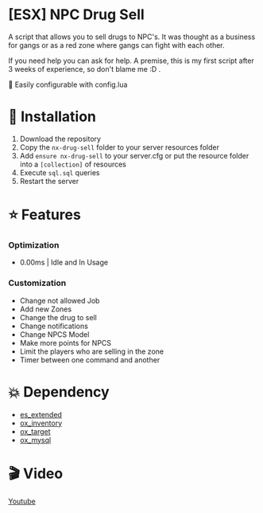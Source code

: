 # [ESX] NPC Drug Sell

A script that allows you to sell drugs to NPC's. It was thought as a business for gangs or as a red zone where gangs can fight with each other.

If you need help you can ask for help. A premise, this is my first script after 3 weeks of experience, so don't blame me :D .

🚀 Easily configurable with config.lua

# 🔗 Installation
1. Download the repository
2. Copy the `nx-drug-sell` folder to your server resources folder
3. Add `ensure nx-drug-sell` to your server.cfg or put the resource folder into a `[collection]` of resources
4. Execute `sql.sql` queries
5. Restart the server

# ⭐ Features

### Optimization
  * 0.00ms | Idle and In Usage
### Customization
  * Change not allowed Job
  * Add new Zones
  * Change the drug to sell
  * Change notifications
  * Change NPCS Model
  * Make more points for NPCS
  * Limit the players who are selling in the zone
  * Timer between one command and another

# 💥 Dependency
- [es_extended](https://github.com/esx-framework/esx-legacy/tree/main/%5Besx%5D/es_extended)
- [ox_inventory](https://github.com/overextended/ox_inventory)
- [ox_target](https://github.com/overextended/ox_target)
- [ox_mysql](https://github.com/overextended/oxmysql)

# 🎬 Video
[Youtube](https://youtu.be/hc5h93AZcXU)
